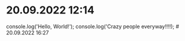 # 20.09.2022  12:14
console.log('Hello, World!');
console.log('Crazy people everyway!!!!); # 20.09.2022 16:27
